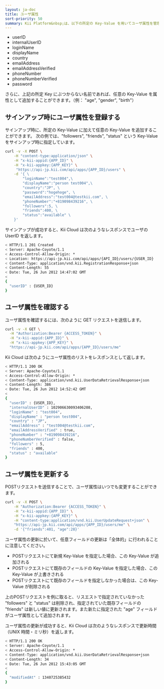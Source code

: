 ```yaml
---
layout: ja-doc
title: ユーザ属性
sort-priority: 50
summary: Kii Platform&nbsp;は、以下の所定の Key-Value を用いてユーザ属性を管理します。
---
```

* userID
* internalUserID
* loginName
* displayName
* country
* emailAddress
* emailAddressVerified
* phoneNumber
* phoneNumberVerified
* password

さらに、上記の所定 Key にぶつからない名前であれば、任意の Key-Value を属性として追加することができます。（例： "age", "gender", "birth"）

## サインアップ時にユーザ属性を登録する

サインアップ時に、所定の Key-Value に加えて任意の Key-Value を追加することができます。
次の例では、"followers", "friends", "status" という Key-Value をサインアップ時に指定しています。

```sh
curl -v -X POST \
    -H "content-type:application/json" \
    -H "x-kii-appid:{APP_ID}" \
    -H "x-kii-appkey:{APP_KEY}" \
     "https://api-jp.kii.com/api/apps/{APP_ID}/users" \
    -d '{ \
        "loginName":"test004",\
        "displayName":"person test004",\
        "country":"JP", \
        "password":"hogehoge", \
        "emailAddress":"test004@testkii.com", \
        "phoneNumber":"+819098439216", \
        "followers":5, \
        "friends":400, \
        "status":"available" \
    }'
```

 サインアップが成功すると、Kii Cloud は次のようなレスポンスでユーザの UserID を返します。

```sh
< HTTP/1.1 201 Created
< Server: Apache-Coyote/1.1
< Access-Control-Allow-Origin: *
< Location: https://api-jp.kii.com/api/apps/{API_ID}/users/{USER_ID}
< Content-Type: application/vnd.kii.RegistrationResponse+json
< Content-Length: 55
< Date: Tue, 26 Jun 2012 14:47:02 GMT
<
{
  "userID" : {USER_ID}
}
```

## ユーザ属性を確認する

ユーザ属性を確認するには、次のように GET リクエストを送信します。

```sh
curl -v -X GET \
  -H "Authorization:Bearer {ACCESS_TOKEN}" \
  -H "x-kii-appid:{APP_ID}" \
  -H "x-kii-appkey:{APP_KEY}" \
  "https://api-jp.kii.com/api/apps/{APP_ID}/users/me"
```

Kii Cloud は次のようにユーザ属性のリストをレスポンスとして返します。

```sh
< HTTP/1.1 200 OK
< Server: Apache-Coyote/1.1
< Access-Control-Allow-Origin: *
< Content-Type: application/vnd.kii.UserDataRetrievalResponse+json
< Content-Length: 386
< Date: Tue, 26 Jun 2012 14:52:42 GMT
<
{
  "userID" : {USER_ID},
  "internalUserID" : 102906630093406208,
  "loginName" : "test004",
  "displayName" : "person test004",
  "country" : "JP",
  "emailAddress" : "test004@testkii.com",
  "emailAddressVerified" : true,
  "phoneNumber" : "+819098439216",
  "phoneNumberVerified" : false,
  "followers" : 5,
  "friends" : 400,
  "status" : "available"
}
```

## ユーザ属性を更新する

POSTリクエストを送信することで、ユーザ属性はいつでも変更することができます。

```sh
curl -v -X POST \
    -H "Authorization:Bearer {ACCESS_TOKEN}" \
    -H "x-kii-appid:{APP_ID}" \
    -H "x-kii-appkey:{APP_KEY}" \
    -H "content-type:application/vnd.kii.UserUpdateRequest+json" \
    "https://api-jp.kii.com/api/apps/{APP_ID}/users/me" \
    -d '{"friends":401, "age":28}'
```

ユーザ属性の更新に於いて、任意フィールドの更新は「全体的」に行われることに注意してください。

* POSTリクエストにて新規 Key-Value を指定した場合、この Key-Value が追加される
* POSTリクエストにて既存のフィールドの Key-Value を指定した場合、この Key-Value が上書きされる
* POSTリクエストにて既存のフィールドを指定しなかった場合は、この Key-Value が削除される

上のPOSTリクエストを例に取ると、リスエストで指定されていなかった "followers" と "status" は削除され、指定されていた既存フィールドの "friends" は新しい値に更新されます。また新たに指定された "age" フィールドがユーザ属性として追加されます。

ユーザ属性の更新が成功すると、Kii Cloud は次のようなレスポンスで更新時間（UNIX 時間・ミリ秒）を返します。

```sh
< HTTP/1.1 200 OK
< Server: Apache-Coyote/1.1
< Access-Control-Allow-Origin: *
< Content-Type: application/vnd.kii.UserDataRetrievalResponse+json
< Content-Length: 34
< Date: Tue, 26 Jun 2012 15:43:05 GMT
<
{
  "modifiedAt" : 1340725385432
}
```